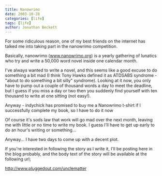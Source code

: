 ```yaml
---
title: Nanowrimo
date: 2003-10-28
categories: [life]
tags: [life]
author: Jonathan Beckett
---
```


For some ridiculous reason, one of my best friends on the internet has talked me into taking part in the nanowrimo competition.

Basically, nanowrimo (www.nanowrimo.org) is a yearly gathering of lunatics who try and write a 50,000 word novel inside one calendar month.

I've always wanted to write a novel, and this seems like a good excuse to do something a bit mad (I think Tony Hawks defined it as ATDSABS syndrome - "about to do something a bit silly" syndrome). Looking at it now, you only have to pump out a couple of thousand words a day to meet the deadline, but I guess if you miss a day or two then you suddenly find yourself with ten thousand to write at one sitting (not easy!).

Anyway - indychick has promised to buy me a Nanowrimo t-shirt if I successfully complete my book, so I have to do it now 

Of course it's sods law that work will go mad over the next month, leaving me with little or no time to write my book. I guess I'll have to get up early to do an hour's writing or something...

Anyway... I have two days to come up with a decent plot.

If you're interested in following the story as I write it, I'll be posting here in the blog probably, and the body text of the story will be available at the following url;

http://www.pluggedout.com/unclematter